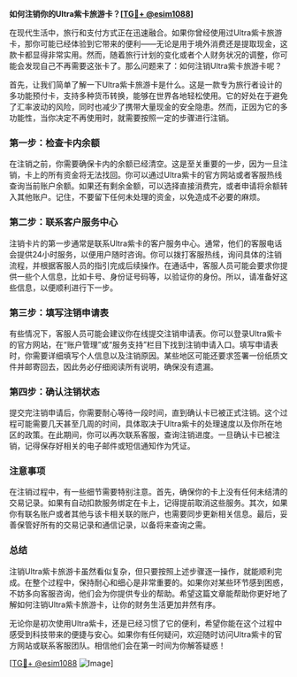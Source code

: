 **如何注销你的Ultra紫卡旅游卡？[[TG💪+ @esim1088](https://t.me/s/esim1088)]**

在现代生活中，旅行和支付方式正在迅速融合。如果你曾经使用过Ultra紫卡旅游卡，那你可能已经体验到它带来的便利——无论是用于境外消费还是提取现金，这款卡都显得非常实用。然而，随着旅行计划的变化或者个人财务状况的调整，你可能会发现自己不再需要这张卡了。那么问题来了：如何注销Ultra紫卡旅游卡呢？

首先，让我们简单了解一下Ultra紫卡旅游卡是什么。这是一款专为旅行者设计的多功能预付卡，支持多种货币转换，能够在世界各地轻松使用。它的好处在于避免了汇率波动的风险，同时也减少了携带大量现金的安全隐患。然而，正因为它的多功能性，当你决定不再使用时，就需要按照一定的步骤进行注销。

### 第一步：检查卡内余额

在注销之前，你需要确保卡内的余额已经清空。这是至关重要的一步，因为一旦注销，卡上的所有资金将无法找回。你可以通过Ultra紫卡的官方网站或者客服热线查询当前账户余额。如果还有剩余金额，可以选择直接消费完，或者申请将余额转入其他账户。记住，不要留下任何未处理的资金，以免造成不必要的麻烦。

### 第二步：联系客户服务中心

注销卡片的第一步通常是联系Ultra紫卡的客户服务中心。通常，他们的客服电话会提供24小时服务，以便用户随时咨询。你可以拨打客服热线，询问具体的注销流程，并根据客服人员的指引完成后续操作。在通话中，客服人员可能会要求你提供一些个人信息，比如卡号、身份证号码等，以验证你的身份。所以，请准备好这些信息，以便顺利进行下一步。

### 第三步：填写注销申请表

有些情况下，客服人员可能会建议你在线提交注销申请表。你可以登录Ultra紫卡的官方网站，在“账户管理”或“服务支持”栏目下找到注销申请入口。填写申请表时，你需要详细填写个人信息以及注销原因。某些地区可能还要求签署一份纸质文件并邮寄回去，因此务必仔细阅读所有说明，确保没有遗漏。

### 第四步：确认注销状态

提交完注销申请后，你需要耐心等待一段时间，直到确认卡已被正式注销。这个过程可能需要几天甚至几周的时间，具体取决于Ultra紫卡的处理速度以及你所在地区的政策。在此期间，你可以再次联系客服，查询注销进度。一旦确认卡已被注销，记得保存好相关的电子邮件或短信通知作为凭证。

### 注意事项

在注销过程中，有一些细节需要特别注意。首先，确保你的卡上没有任何未结清的交易记录。如果有自动扣款服务绑定在卡上，记得提前取消这些服务。其次，如果你有联名账户或者其他与该卡相关联的账户，也需要同步更新相关信息。最后，妥善保管好所有的交易记录和通信记录，以备将来查询之需。

### 总结

注销Ultra紫卡旅游卡虽然看似复杂，但只要按照上述步骤逐一操作，就能顺利完成。在整个过程中，保持耐心和细心是非常重要的。如果你对某些环节感到困惑，不妨多向客服咨询，他们会为你提供专业的帮助。希望这篇文章能帮助你更好地了解如何注销Ultra紫卡旅游卡，让你的财务生活更加井然有序。

无论你是初次使用Ultra紫卡，还是已经习惯了它的便利，希望你能在这个过程中感受到科技带来的便捷与安心。如果你有任何疑问，欢迎随时访问Ultra紫卡的官方网站或联系客服团队。相信他们会在第一时间为你解答疑惑！

[[TG💪+ @esim1088](https://t.me/s/esim1088) ![Image](https://i.postimg.cc/4NQfJmqS/Snipaste-2025-05-13-00-14-12.png)]